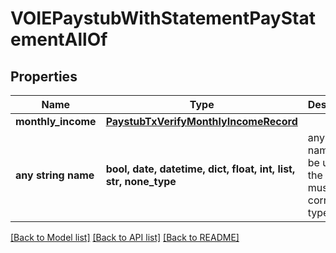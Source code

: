 # VOIEPaystubWithStatementPayStatementAllOf


## Properties
Name | Type | Description | Notes
------------ | ------------- | ------------- | -------------
**monthly_income** | [**PaystubTxVerifyMonthlyIncomeRecord**](PaystubTxVerifyMonthlyIncomeRecord.md) |  | [optional] 
**any string name** | **bool, date, datetime, dict, float, int, list, str, none_type** | any string name can be used but the value must be the correct type | [optional]

[[Back to Model list]](../README.md#documentation-for-models) [[Back to API list]](../README.md#documentation-for-api-endpoints) [[Back to README]](../README.md)


